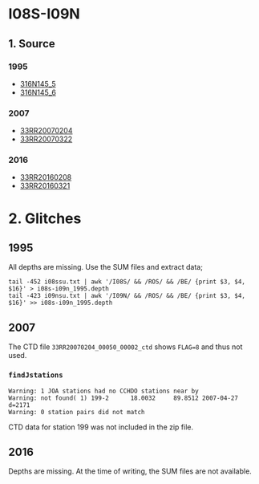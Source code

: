 # I08S-I09N
## 1. Source

### 1995
+ [316N145_5](https://cchdo.ucsd.edu/cruise/316N145_5)
+ [316N145_6](https://cchdo.ucsd.edu/cruise/316N145_6)

### 2007
+ [33RR20070204](https://cchdo.ucsd.edu/cruise/33RR20070204)
+ [33RR20070322](https://cchdo.ucsd.edu/cruise/33RR20070322)

### 2016
+ [33RR20160208](https://cchdo.ucsd.edu/cruise/33RR20160208)
+ [33RR20160321](https://cchdo.ucsd.edu/cruise/33RR20160321)

# 2. Glitches

## 1995

All depths are missing. Use the SUM files and extract data;
~~~
tail -452 i08ssu.txt | awk '/I08S/ && /ROS/ && /BE/ {print $3, $4, $16}' > i08s-i09n_1995.depth
tail -423 i09nsu.txt | awk '/I09N/ && /ROS/ && /BE/ {print $3, $4, $16}' >> i08s-i09n_1995.depth
~~~
## 2007

The CTD file `33RR20070204_00050_00002_ctd` shows `FLAG=8` and thus not used.

### `findJstations`
~~~
Warning: 1 JOA stations had no CCHDO stations near by
Warning: not found( 1) 199-2      18.0032     89.8512 2007-04-27 d=2171
Warning: 0 station pairs did not match
~~~
CTD data for station 199 was not included in the zip file.

## 2016

Depths are missing. At the time of writing, the SUM files are not available.
